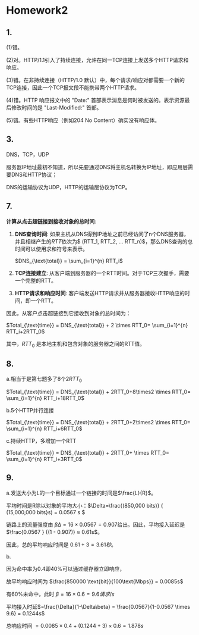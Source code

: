 # Homework2

## 1.

(1)错。

(2)对。HTTP/1.1引入了持续连接，允许在同一TCP连接上发送多个HTTP请求和响应。

(3)错。在非持续连接（HTTP/1.0 默认）中，每个请求/响应对都需要一个新的TCP连接，因此一个TCP报文段不能携带两个HTTP请求。

(4)错。HTTP 响应报文中的 "Date:" 首部表示消息是何时被发送的。表示资源最后修改时间的是 "Last-Modified:" 首部。

(5)错。有些HTTP响应（例如204 No Content）确实没有响应体。

## 3.

DNS，TCP，UDP

服务器IP地址最初不知道，所以先要通过DNS将主机名转换为IP地址，即应用层需要DNS和HTTP协议；

DNS的运输协议为UDP，HTTP的运输层协议为TCP。

## 7.

**计算从点击超链接到接收对象的总时间**:

1. **DNS查询时间**:
   如果主机从DNS得到IP地址之前已经访问了n个DNS服务器，并且相继产生的$RTT$依次为$ (RTT_1, RTT_2, ... RTT_n)$，那么DNS查询的总时间可以使用求和符号来表示。

   $DNS_{\text{total}} = \sum_{i=1}^{n} RTT_i$
   
2. **TCP连接建立**:
   从客户端到服务器的一个RTT时间。对于TCP三次握手，需要一个完整的RTT。

3. **HTTP请求和响应时间**:
   客户端发送HTTP请求并从服务器接收HTTP响应的时间，即一个RTT。

因此，从客户点击超链接到它接收到对象的总时间为：

$Total_{\text{time}} = DNS_{\text{total}} + 2 \times RTT_0= \sum_{i=1}^{n} RTT_i+2RTT_0$

其中，$RTT_0$ 是本地主机和包含对象的服务器之间的RTT值。

## 8.

a.相当于是第七题多了8个$2RTT_0$

$Total_{\text{time}} = DNS_{\text{total}} + 2RTT_0+8\times2 \times RTT_0= \sum_{i=1}^{n} RTT_i+18RTT_0$

b.5个HTTP并行连接

$Total_{\text{time}} = DNS_{\text{total}} + 2RTT_0+2\times2 \times RTT_0= \sum_{i=1}^{n} RTT_i+6RTT_0$

c.持续HTTP，多增加一个RTT

$Total_{\text{time}} = DNS_{\text{total}} + 2RTT_0+ \times RTT_0= \sum_{i=1}^{n} RTT_i+3RTT_0$

## 9.

a.发送大小为L的一个目标通过一个链接的时间是$\frac{L}{R}$。

平均时间是R除以对象的平均大小：$\Delta=\frac{(850,000 bits)} { (15,000,000 bits}s) = 0.0567 s $

链路上的流量强度由 $\beta\Delta = 16\times0.0567 = 0.907$给出。因此，平均接入延迟是 $\frac{0.0567 } {(1 - 0.907)} ≈ 0.61s$。

因此，总的平均响应时间是 $0.61 + 3 = 3.61秒。$

b.

因为命中率为0.4即40%可以通过缓存器立即响应，

故平均响应时间为 $\frac{850000 \text{bit}}{100\text{Mbps}} = 0.0085s$

有60%未命中，此时 $\beta = 16 \times 0.6 = 9.6 请求/s$

平均接入时延$=\frac{\Delta}{1-\Delta\beta} = \frac{0.0567}{1-0.0567 \times 9.6} = 0.1244s$

总响应时间 $= 0.0085 \times 0.4 + (0.1244 + 3) \times 0.6 = 1.878s$